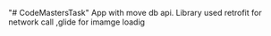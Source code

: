 "# CodeMastersTask" 
App with move db api.
Library used retrofit for network call ,glide for imamge loadig
